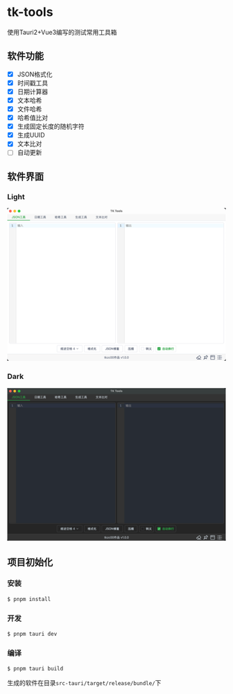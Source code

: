 # tk-tools

使用Tauri2+Vue3编写的测试常用工具箱

## 软件功能

- [X] JSON格式化
- [X] 时间戳工具
- [X] 日期计算器
- [X] 文本哈希
- [X] 文件哈希
- [X] 哈希值比对
- [X] 生成固定长度的随机字符
- [X] 生成UUID
- [X] 文本比对
- [ ] 自动更新

## 软件界面

### Light

![](screenshots/light.png)

### Dark

![](screenshots/dark.png)

## 项目初始化

### 安装

```bash
$ pnpm install
```

### 开发

```bash
$ pnpm tauri dev
```

### 编译

```bash
$ pnpm tauri build
```

生成的软件在目录`src-tauri/target/release/bundle/`下
